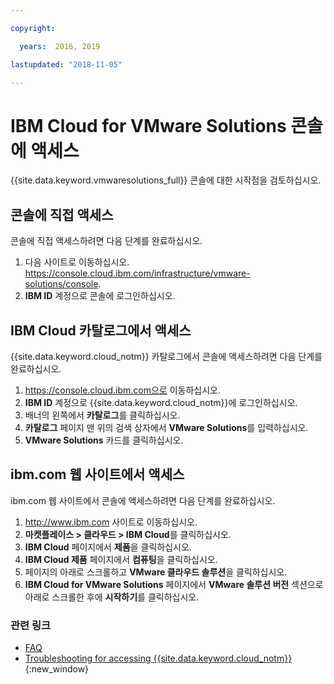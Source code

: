 ```yaml
---

copyright:

  years:  2016, 2019

lastupdated: "2018-11-05"

---
```


# IBM Cloud for VMware Solutions 콘솔에 액세스

{{site.data.keyword.vmwaresolutions_full}} 콘솔에 대한 시작점을 검토하십시오.

## 콘솔에 직접 액세스

콘솔에 직접 액세스하려면 다음 단계를 완료하십시오.
1. 다음 사이트로 이동하십시오.
   https://console.cloud.ibm.com/infrastructure/vmware-solutions/console.
2. **IBM ID** 계정으로 콘솔에 로그인하십시오.

## IBM Cloud 카탈로그에서 액세스

{{site.data.keyword.cloud_notm}} 카탈로그에서 콘솔에 액세스하려면 다음 단계를 완료하십시오.
1. https://console.cloud.ibm.com으로 이동하십시오.
2. **IBM ID** 계정으로 {{site.data.keyword.cloud_notm}}에 로그인하십시오.
3. 배너의 왼쪽에서 **카탈로그**를 클릭하십시오.
4. **카탈로그** 페이지 맨 위의 검색 상자에서 **VMware Solutions**를 입력하십시오.
5. **VMware Solutions** 카드를 클릭하십시오.

## ibm.com 웹 사이트에서 액세스

ibm.com 웹 사이트에서 콘솔에 액세스하려면 다음 단계를 완료하십시오.
1. http://www.ibm.com 사이트로 이동하십시오.
2. **마켓플레이스 > 클라우드 > IBM Cloud**를 클릭하십시오.
2. **IBM Cloud** 페이지에서 **제품**을 클릭하십시오.
3. **IBM Cloud 제품** 페이지에서 **컴퓨팅**을 클릭하십시오.
4. 페이지의 아래로 스크롤하고 **VMware 클라우드 솔루션**을 클릭하십시오.
5. **IBM Cloud for VMware Solutions** 페이지에서 **VMware 솔루션 버전** 섹션으로 아래로 스크롤한 후에 **시작하기**를 클릭하십시오.

### 관련 링크

* [FAQ](faq.html)
* [Troubleshooting for accessing {{site.data.keyword.cloud_notm}}](../../../account/ts_accessing.html){:new_window}

